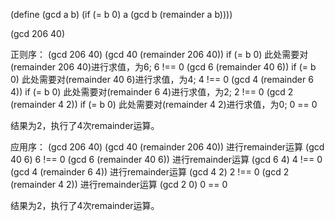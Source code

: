 (define (gcd a b)
  (if (= b 0)
      a
      (gcd b (remainder a b))))

(gcd 206 40)

正则序：
(gcd 206 40)
(gcd 40 (remainder 206 40))
if (= b 0) 此处需要对(remainder 206 40)进行求值，为6; 6 !== 0
(gcd 6 (remainder 40 6))
if (= b 0) 此处需要对(remainder 40 6)进行求值，为4; 4 !== 0
(gcd 4 (remainder 6 4))
if (= b 0) 此处需要对(remainder 6 4)进行求值，为2; 2 !== 0
(gcd 2 (remainder 4 2))
if (= b 0) 此处需要对(remainder 4 2)进行求值，为0; 0 == 0

结果为2，执行了4次remainder运算。

应用序：
(gcd 206 40)
(gcd 40 (remainder 206 40)) 进行remainder运算 (gcd 40 6)
6 !== 0
(gcd 6 (remainder 40 6))  进行remainder运算 (gcd 6 4)
4 !== 0
(gcd 4 (remainder 6 4))  进行remainder运算 (gcd 4 2)
2 !== 0
(gcd 2 (remainder 4 2))  进行remainder运算 (gcd 2 0)
0 == 0

结果为2，执行了4次remainder运算。